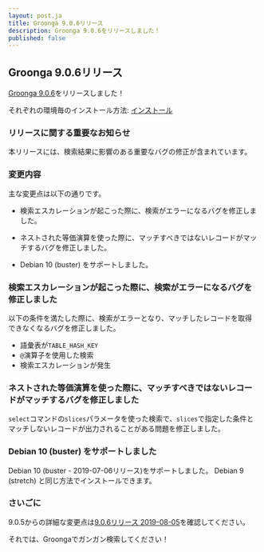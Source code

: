 ```yaml
---
layout: post.ja
title: Groonga 9.0.6リリース
description: Groonga 9.0.6をリリースしました！
published: false
---
```


## Groonga 9.0.6リリース

[Groonga 9.0.6](/ja/docs/news.html#release-9-0-6)をリリースしました！

それぞれの環境毎のインストール方法: [インストール](/ja/docs/install.html)

### リリースに関する重要なお知らせ

本リリースには、検索結果に影響のある重要なバグの修正が含まれています。

### 変更内容

主な変更点は以下の通りです。

* 検索エスカレーションが起こった際に、検索がエラーになるバグを修正しま
  した。

* ネストされた等価演算を使った際に、マッチすべきではないレコードがマッチするバグを修正しました。

* Debian 10 (buster) をサポートしました。

### 検索エスカレーションが起こった際に、検索がエラーになるバグを修正しました

以下の条件を満たした際に、検索がエラーとなり、マッチしたレコードを取得
できなくなるバグを修正しました。

* 語彙表が``TABLE_HASH_KEY``
* `@`演算子を使用した検索
* 検索エスカレーションが発生

### ネストされた等価演算を使った際に、マッチすべきではないレコードがマッチするバグを修正しました

``select``コマンドの``slices``パラメータを使った検索で、``slices``で指定した条件とマッチしないレコードが出力されることがある問題を修正しました。

### Debian 10 (buster) をサポートしました

Debian 10 (buster - 2019-07-06リリース)をサポートしました。
Debian 9 (stretch) と同じ方法でインストールできます。

### さいごに

9.0.5からの詳細な変更点は[9.0.6リリース 2019-08-05](/ja/docs/news.html#release-9-0-6)を確認してください。

それでは、Groongaでガンガン検索してください！
